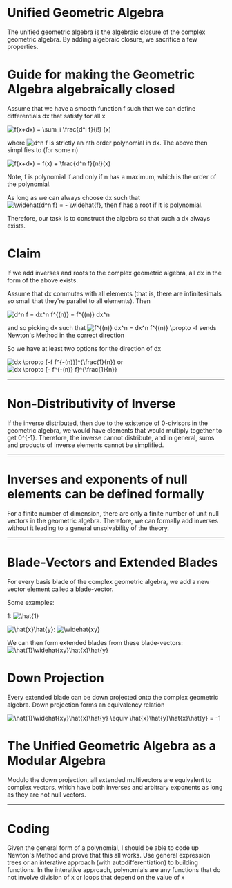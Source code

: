 # Unified Geometric Algebra

The unified geometric algebra is the algebraic closure of the complex geometric algebra.  By adding algebraic closure, we sacrifice a few properties. 

# Guide for making the Geometric Algebra algebraically closed

Assume that we have a smooth function f such that we can define differentials dx that satisfy for all x

<img src="https://latex.codecogs.com/svg.latex?f(x&plus;dx)&space;=&space;\sum_i&space;\frac{d^i&space;f}{i!}&space;(x)" title="f(x+dx) = \sum_i \frac{d^i f}{i!} (x)" />

where <img src="https://latex.codecogs.com/svg.latex?d^n&space;f" title="d^n f" /> is strictly an nth order polynomial in dx.  The above then simplifies to (for some n)

<img src="https://latex.codecogs.com/svg.latex?f(x&plus;dx)&space;=&space;f(x)&space;&plus;&space;\frac{d^n&space;f}{n!}(x)" title="f(x+dx) = f(x) + \frac{d^n f}{n!}(x)" />

Note, f is polynomial if and only if n has a maximum, which is the order of the polynomial.

As long as we can always choose dx such that <img src="https://latex.codecogs.com/svg.latex?\widehat{d^n&space;f}&space;=&space;-&space;\widehat{f}" title="\widehat{d^n f} = - \widehat{f}" />, then f has a root if it is polynomial.

Therefore, our task is to construct the algebra so that such a dx always exists.

# Claim

If we add inverses and roots to the complex geometric algebra, all dx in the form of the above exists.

Assume that dx commutes with all elements (that is, there are infinitesimals so small that they're parallel to all elements).  Then

<img src="https://latex.codecogs.com/svg.latex?d^n&space;f&space;=&space;dx^n&space;f^{(n)}&space;=&space;f^{(n)}&space;dx^n" title="d^n f = dx^n f^{(n)} = f^{(n)} dx^n" />

and so picking dx such that <img src="https://latex.codecogs.com/svg.latex?f^{(n)}&space;dx^n&space;=&space;dx^n&space;f^{(n)}&space;\propto&space;-f" title="f^{(n)} dx^n = dx^n f^{(n)} \propto -f" /> sends Newton's Method in the correct direction

So we have at least two options for the direction of dx

<img src="https://latex.codecogs.com/svg.latex?dx&space;\propto&space;[-f&space;f^{-(n)}]^{\frac{1}{n}}" title="dx \propto [-f f^{-(n)}]^{\frac{1}{n}}" /> or <img src="https://latex.codecogs.com/svg.latex?dx&space;\propto&space;[-&space;f^{-(n)}&space;f]^{\frac{1}{n}}" title="dx \propto [- f^{-(n)} f]^{\frac{1}{n}}" />

---

# Non-Distributivity of Inverse

If the inverse distributed, then due to the existence of 0-divisors in the geometric algebra, we would have elements that would multiply together to get 0^{-1}.  Therefore, the inverse cannot distribute, and in general, sums and products of inverse elements cannot be simplified.

---

# Inverses and exponents of null elements can be defined formally

For a finite number of dimension, there are only a finite number of unit null vectors in the geometric algebra.  Therefore, we can formally add inverses without it leading to a general unsolvability of the theory.

---

# Blade-Vectors and Extended Blades

For every basis blade of the complex geometric algebra, we add a new vector element called a blade-vector.

Some examples:

1: <img src="https://latex.codecogs.com/svg.latex?\inline&space;\hat{1}" title="\hat{1}" />

<img src="https://latex.codecogs.com/svg.latex?\inline&space;\hat{x}\hat{y}" title="\hat{x}\hat{y}" />: <img src="https://latex.codecogs.com/svg.latex?\inline&space;\widehat{xy}" title="\widehat{xy}" />

We can then form extended blades from these blade-vectors: <img src="https://latex.codecogs.com/svg.latex?\inline&space;\hat{1}\widehat{xy}\hat{x}\hat{y}" title="\hat{1}\widehat{xy}\hat{x}\hat{y}" />

# Down Projection

Every extended blade can be down projected onto the complex geometric algebra.  Down projection forms an equivalency relation

<img src="https://latex.codecogs.com/svg.latex?\inline&space;\hat{1}\widehat{xy}\hat{x}\hat{y}&space;\equiv&space;\hat{x}\hat{y}\hat{x}\hat{y}&space;=&space;-1" title="\hat{1}\widehat{xy}\hat{x}\hat{y} \equiv \hat{x}\hat{y}\hat{x}\hat{y} = -1" />

# The Unified Geometric Algebra as a Modular Algebra

Modulo the down projection, all extended multivectors are equivalent to complex vectors, which have both inverses and arbitrary exponents as long as they are not null vectors.

---

# Coding

Given the general form of a polynomial, I should be able to code up Newton's Method and prove that this all works.  Use general expression trees or an interative approach (with autodifferentiation) to building functions.  In the interative approach, polynomials are any functions that do not involve division of x or loops that depend on the value of x
